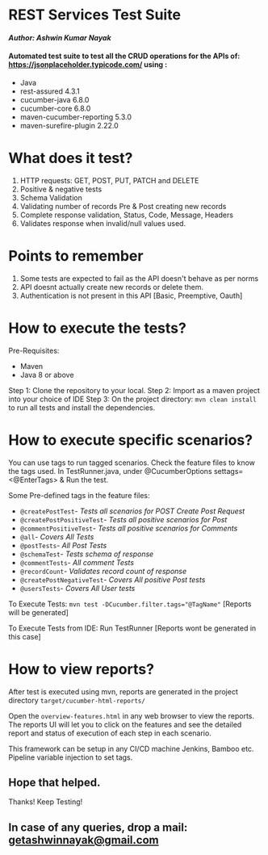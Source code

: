 # REST Services Test Suite
#### *Author: Ashwin Kumar Nayak*
#### Automated test suite to test all the CRUD operations for the APIs of: https://jsonplaceholder.typicode.com/ using :
- Java
- rest-assured 4.3.1
- cucumber-java 6.8.0
- cucumber-core 6.8.0
- maven-cucumber-reporting 5.3.0
- maven-surefire-plugin 2.22.0

# What does it test? 
1. HTTP requests: GET, POST, PUT, PATCH and DELETE
2. Positive & negative tests
3. Schema Validation
4. Validating number of records Pre & Post creating new records
5. Complete response validation, Status, Code, Message, Headers
6. Validates response when invalid/null values used.

# Points to remember
1. Some tests are expected to fail as the API doesn't behave as per norms
2. API doesnt actually create new records or delete them.
3. Authentication is not present in this API [Basic, Preemptive, Oauth]

# How to execute the tests?
Pre-Requisites:
- Maven 
- Java 8 or above

Step 1: Clone the repository to your local.
Step 2: Import as a maven project into your choice of IDE
Step 3: On the project directory: `mvn clean install` to run all tests and install the dependencies.

# How to execute specific scenarios?
You can use tags to run tagged scenarios. Check the feature files to know the tags used.
In TestRunner.java, under @CucumberOptions settags=<@EnterTags> & Run the test.

Some Pre-defined tags in the feature files:
- `@createPostTest`- *Tests all scenarios for POST Create Post Request*
- `@createPostPositiveTest`- *Tests all positive scenarios for Post*
- `@commentPositiveTest`- *Tests all positive scenarios for Comments*
- `@all`- *Covers All Tests*
- `@postTests`- *All Post Tests*
- `@schemaTest`- *Tests schema of response*
- `@commentTests`- *All comment Tests*
- `@recordCount`- *Validates record count of response*
- `@createPostNegativeTest`- *Covers All positive Post tests*
- `@usersTests`- *Covers All User tests* 

To Execute Tests: `mvn test -DCucumber.filter.tags="@TagName"` [Reports will be generated]

To Execute Tests from IDE: Run TestRunner [Reports wont be generated in this case]

# How to view reports?

After test is executed using mvn, reports are generated in the project directory `target/cucumber-html-reports/`

Open the `overview-features.html` in any web browser to view the reports. The reports UI will let you to click on the features and see the detailed report and status of execution of each step in each scenario.

This framework can be setup in any CI/CD machine Jenkins, Bamboo etc. Pipeline variable injection to set tags.

## Hope that helped.
Thanks! Keep Testing!

## In case of any queries, drop a mail: getashwinnayak@gmail.com




